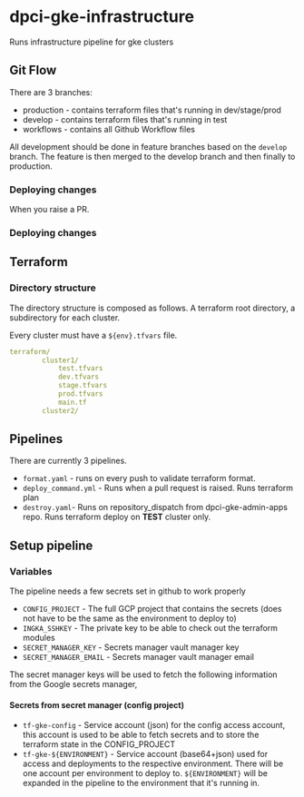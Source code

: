 # dpci-gke-infrastructure

Runs infrastructure pipeline for gke clusters

## Git Flow

There are 3 branches:

* production - contains terraform files that's running in dev/stage/prod
* develop - contains terraform files that's running in test
* workflows - contains all Github Workflow files

All development should be done in feature branches based on the `develop` branch.
The feature is then merged to the develop branch and then finally to production.

### Deploying changes

When you raise a PR.

### Deploying changes

## Terraform

### Directory structure

The directory structure is composed as follows. A terraform root directory, a subdirectory for each cluster.

Every cluster must have a `${env}.tfvars` file.

```yaml
terraform/
        cluster1/
            test.tfvars
            dev.tfvars
            stage.tfvars
            prod.tfvars
            main.tf
        cluster2/
```

## Pipelines

There are currently 3 pipelines.

* `format.yaml` - runs on every push to validate terraform format.
* `deploy_command.yml` - Runs when a pull request is raised. Runs terraform plan
* `destroy.yaml`- Runs on repository_dispatch from dpci-gke-admin-apps repo. Runs terraform deploy on **TEST** cluster only.

## Setup pipeline

### Variables

The pipeline needs a few secrets set in github to work properly

* `CONFIG_PROJECT` - The full GCP project that contains the secrets (does not have to be the same as the environment to deploy to)
* `INGKA_SSHKEY` - The private key to be able to check out the terraform modules
* `SECRET_MANAGER_KEY` - Secrets manager vault manager key
* `SECRET_MANAGER_EMAIL` - Secrets manager vault manager email

The secret manager keys will be used to fetch the following information from the Google secrets manager,

#### Secrets from secret manager (config project)

* `tf-gke-config` - Service account (json) for the config access account, this account is used to be able to fetch secrets and to store the terraform state in the CONFIG_PROJECT
* `tf-gke-${ENVIRONMENT}` - Service account (base64+json) used for access and deployments to the respective environment. There will be one account per environment to deploy to.
`${ENVIRONMENT}` will be expanded in the pipeline to the environment that it's running in.